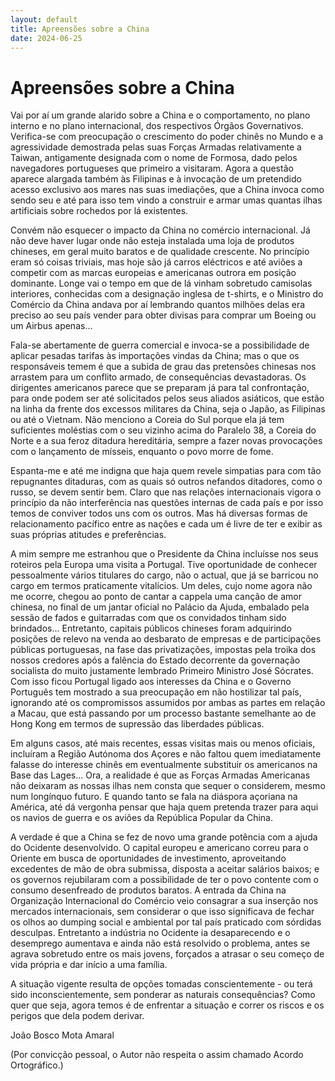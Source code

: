 ```yaml
---
layout: default
title: Apreensões sobre a China
date: 2024-06-25
---
```

# Apreensões sobre a China

Vai por aí um grande alarido sobre a China e o comportamento, no plano interno e no plano internacional, dos respectivos Órgãos Governativos. Verifica-se com preocupação o crescimento do poder chinês no Mundo e a agressividade demostrada pelas suas Forças Armadas relativamente a Taiwan, antigamente designada com o nome de Formosa, dado pelos navegadores portugueses que primeiro a visitaram. Agora a questão aparece alargada também às Filipinas e à invocação de um pretendido acesso exclusivo aos mares nas suas imediações, que a China invoca como sendo seu e até para isso tem vindo a construir e armar umas quantas ilhas artificiais sobre rochedos  por lá existentes.

Convém não esquecer o impacto da China no comércio internacional. Já não deve haver lugar onde não esteja instalada uma loja de produtos chineses, em geral muito baratos e de qualidade crescente. No princípio eram só coisas triviais, mas hoje são já carros eléctricos e até aviões a competir com as marcas europeias e americanas outrora em posição dominante. Longe vai o tempo em que de lá vinham sobretudo camisolas interiores, conhecidas com a designação inglesa de t-shirts, e o Ministro do Comércio da China andava por aí lembrando quantos milhões delas era preciso ao seu país vender para obter divisas para comprar um Boeing ou um Airbus apenas...

Fala-se abertamente de guerra comercial e invoca-se a possibilidade de aplicar pesadas tarifas às importações vindas da China; mas o que os responsáveis temem é que a subida de grau das pretensões chinesas nos arrastem para um conflito armado, de consequências devastadoras. Os dirigentes americanos parece que se preparam já para tal confrontação, para onde podem ser até solicitados pelos seus aliados asiáticos, que estão na linha da frente dos excessos militares da China, seja o Japão, as Filipinas ou até o Vietnam. Não menciono a Coreia do Sul porque ela já tem suficientes moléstias com o seu vizinho acima do Paralelo 38, a Coreia do Norte e a sua feroz ditadura hereditária, sempre a fazer novas provocações com o lançamento de mísseis, enquanto o povo morre de fome. 

Espanta-me e até me indigna que haja quem revele simpatias para com tão repugnantes ditaduras, com as quais só outros nefandos ditadores, como o russo, se devem sentir bem. Claro que nas relações internacionais vigora o princípio da não interferência nas questões internas de cada país e por isso temos de conviver todos uns com os outros. Mas há diversas formas de relacionamento pacífico entre as nações e cada um é livre de ter e exibir as suas próprias atitudes e preferências. 

A mim sempre me estranhou que o Presidente da China incluísse nos seus roteiros pela Europa uma visita a Portugal. Tive oportunidade de conhecer pessoalmente vários titulares do cargo, não o actual, que já se barricou no cargo em termos praticamente vitalícios. Um deles, cujo nome agora não me ocorre, chegou ao ponto de cantar a cappela uma canção de amor chinesa, no final de um jantar oficial no Palácio da Ajuda, embalado pela sessão de fados e guitarradas com  que os convidados tinham sido brindados... Entretanto, capitais públicos chineses foram adquirindo posições de relevo na venda ao desbarato de empresas e de participações públicas portuguesas, na fase das privatizações, impostas pela troika dos nossos credores após a falência do Estado decorrente da governação socialista do muito justamente lembrado Primeiro Ministro José Sócrates. Com isso ficou Portugal ligado aos interesses da China e o Governo Português tem mostrado a sua preocupação em não hostilizar tal país, ignorando até os compromissos assumidos por ambas as partes em relação a Macau, que está passando por um processo bastante semelhante ao de Hong Kong em termos de supressão das liberdades públicas. 

Em alguns casos, até mais recentes, essas visitas mais ou menos oficiais, incluíram a Região Autónoma dos Açores e não faltou quem imediatamente falasse do interesse chinês em eventualmente substituir os americanos na Base das Lages... Ora, a realidade é que as Forças Armadas Americanas não deixaram as nossas ilhas nem consta que sequer o considerem, mesmo num longínquo futuro. E quando tanto se fala na diáspora açoriana na América, até dá vergonha pensar  que haja quem pretenda trazer para aqui os navios de guerra e os aviões da República Popular da China.

A verdade é que a China se fez de novo uma grande potência com a ajuda do Ocidente desenvolvido. O capital europeu e americano correu para o Oriente em busca de oportunidades de investimento, aproveitando excedentes de mão de obra submissa, disposta a aceitar salários baixos; e os governos rejubilaram com a possibilidade de ter o povo contente com o consumo desenfreado de produtos baratos. A entrada da China na Organização Internacional do Comércio veio consagrar a sua inserção nos mercados internacionais, sem considerar o que isso significava de fechar os olhos ao dumping social e ambiental por tal país praticado com sórdidas desculpas. Entretanto a indústria no Ocidente ia desaparecendo e o desemprego aumentava e ainda não está resolvido o problema, antes se agrava sobretudo entre os mais jovens, forçados a atrasar o seu começo de vida própria e dar início a uma família.

A situação vigente resulta de opções tomadas conscientemente - ou terá sido inconscientemente, sem ponderar as naturais consequências? Como quer que seja, agora temos é de enfrentar a situação e correr os riscos e os perigos que dela podem derivar. 


João Bosco Mota Amaral

(Por convicção pessoal, o Autor não respeita o assim chamado Acordo Ortográfico.)